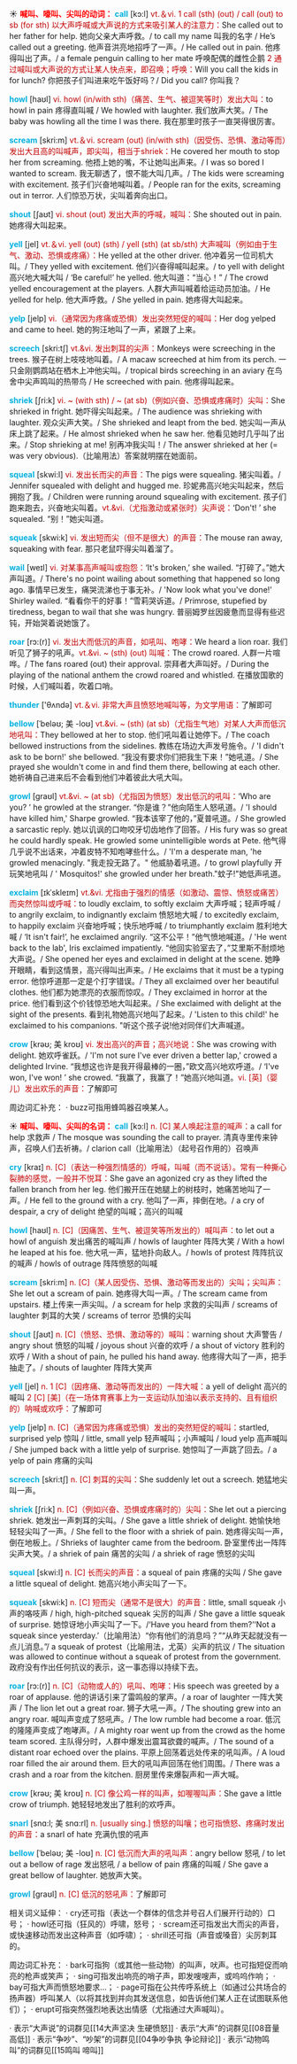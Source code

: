 ☀ <font color="red">**喊叫、嚎叫、尖叫的动词：**</font>
<font color="sky blue">**call**</font> [kɔ:l] 
<font color="#c00000">vt.＆vi. 1 call (sth) (out) / call (out) to sb (for sth) 以大声呼喊或大声说的方式来吸引某人的注意力：</font>She called out to her father for help. 她向父亲大声呼救。/ to call my name 叫我的名字 / He’s called out a greeting. 他声音洪亮地招呼了一声。/ He called out in pain. 他疼得叫出了声。/ a female penguin calling to her mate 呼唤配偶的雌性企鹅 <font color="#c00000">2 通过喊叫或大声说的方式让某人快点来，即召唤；呼唤：</font>Will you call the kids in for lunch? 你把孩子们叫进来吃午饭好吗？/ Did you call? 你叫我？
           
<font color="sky blue">**howl**</font> [haʊl] 
<font color="#c00000">vi. howl (in/with sth)（痛苦、生气、被逗笑等时）发出大叫：</font>to howl in pain 疼得直叫喊 / We howled with laughter. 我们放声大笑。/ The baby was howling all the time I was there. 我在那里时孩子一直哭得很厉害。

<font color="sky blue">**scream**</font> [skri:m] 
<font color="#c00000">vt.＆vi. scream (out) (in/with sth)（因受伤、恐惧、激动等而）发出大且高的叫喊声，即尖叫，相当于shriek：</font>He covered her mouth to stop her from screaming. 他捂上她的嘴，不让她叫出声来。/ I was so bored I wanted to scream. 我无聊透了，恨不能大叫几声。/ The kids were screaming with excitement. 孩子们兴奋地喊叫着。/ People ran for the exits, screaming out in terror. 人们惊恐万状，尖叫着奔向出口。

<font color="sky blue">**shout**</font> [ʃaʊt] 
<font color="#c00000">vi. shout (out) 发出大声的呼喊，喊叫：</font>She shouted out in pain. 她疼得大叫起来。

<font color="sky blue">**yell**</font> [jel] 
<font color="#c00000">vt.＆vi. yell (out) (sth) / yell (sth) (at sb/sth) 大声喊叫（例如由于生气、激动、恐惧或疼痛）：</font>He yelled at the other driver. 他冲着另一位司机大叫。/ They yelled with excitement. 他们兴奋得喊叫起来。/ to yell with delight 高兴地大喊大叫 / ‘Be careful!’ he yelled. 他大叫道：“当心！” / The crowd yelled encouragement at the players. 人群大声叫喊着给运动员加油。/ He yelled for help. 他大声呼救。/ She yelled in pain. 她疼得大叫起来。
                        
<font color="sky blue">**yelp**</font> [jelp]
<font color="#c00000">vi.（通常因为疼痛或恐惧）发出突然短促的喊叫：</font>Her dog yelped and came to heel. 她的狗汪地叫了一声，紧跟了上来。

<font color="sky blue">**screech**</font> [skri:tʃ]
<font color="#c00000">vt.&vi. 发出刺耳的尖声：</font>Monkeys were screeching in the trees. 猴子在树上吱吱地叫着。/ A macaw screeched at him from its perch. 一只金刚鹦鹉站在栖木上冲他尖叫。/ tropical birds screeching in an aviary 在鸟舍中尖声鸣叫的热带鸟 / He screeched with pain. 他疼得叫起来。         
           
<font color="sky blue">**shriek**</font> [ʃri:k]
<font color="#c00000">vi. ~ (with sth) / ~ (at sb)（例如兴奋、恐惧或疼痛时）尖叫：</font>She shrieked in fright. 她吓得尖叫起来。/ The audience was shrieking with laughter. 观众尖声大笑。/ She shrieked and leapt from the bed. 她尖叫一声从床上跳了起来。/ He almost shrieked when he saw her. 他看见她时几乎叫了出来。/ Stop shrieking at me! 别再冲我尖叫！/ The answer shrieked at her (= was very obvious).（比喻用法）答案就明摆在她面前。
           
<font color="sky blue">**squeal**</font> [skwi:l]
<font color="#c00000">vi. 发出长而尖的声音：</font>The pigs were squealing. 猪尖叫着。/ Jennifer squealed with delight and hugged me. 珍妮弗高兴地尖叫起来，然后拥抱了我。/ Children were running around squealing with excitement. 孩子们跑来跑去，兴奋地尖叫着。<font color="#c00000">vt.&vi.（尤指激动或紧张时）尖声说：</font>‘Don't! ’ she squealed. “别！”她尖叫道。
           
<font color="sky blue">**squeak**</font> [skwi:k] 
<font color="#c00000">vi. 发出短而尖（但不是很大）的声音：</font>The mouse ran away, squeaking with fear. 那只老鼠吓得尖叫着溜了。
                      
<font color="sky blue">**wail**</font> [weɪl]
<font color="#c00000">vi. 对某事高声喊叫或抱怨：</font>‘It's broken,’ she wailed. “打碎了。”她大声叫道。/ There's no point wailing about something that happened so long ago. 事情早已发生，痛哭流涕也于事无补。/ 'Now look what you've done!' Shirley wailed. “看看你干的好事！”雪莉哭诉道。/ Primrose, stupefied by tiredness, began to wail that she was hungry. 普丽姆罗丝因疲惫而显得有些迟钝，开始哭着说她饿了。

<font color="sky blue">**roar**</font> [rɔ:(r)]
<font color="#c00000">vi. 发出大而低沉的声音，如吼叫、咆哮：</font>We heard a lion roar. 我们听见了狮子的吼声。<font color="#c00000">vt.&vi. ~ (sth) (out) 叫喊：</font>The crowd roared. 人群一片喧哗。/ The fans roared (out) their approval. 崇拜者大声叫好。/ During the playing of the national anthem the crowd roared and whistled. 在播放国歌的时候，人们喊叫着，吹着口哨。

<font color="sky blue">**thunder**</font> ['θʌndə] 
<font color="#c00000">vt.＆vi. 非常大声且愤怒地喊叫等，为文学用语：</font>了解即可
           
<font color="sky blue">**bellow**</font> [ˈbeləʊ; 美 -loʊ]
<font color="#c00000">vt.&vi. ~ (sth) (at sb)（尤指生气地）对某人大声而低沉地吼叫：</font>They bellowed at her to stop. 他们吼叫着让她停下。/ The coach bellowed instructions from the sidelines. 教练在场边大声发号施令。/ 'I didn't ask to be born!' she bellowed. “我没有要求你们把我生下来！”她吼道。/ She prayed she wouldn't come in and find them there, bellowing at each other. 她祈祷自己进来后不会看到他们冲着彼此大吼大叫。
                      
<font color="sky blue">**growl**</font> [graʊl]
<font color="#c00000">vt.&vi. ~ (at sb)（尤指因为愤怒）发出低沉的吼叫：</font>‘Who are you? ’ he growled at the stranger. “你是谁？”他向陌生人怒吼道。/ 'I should have killed him,' Sharpe growled. “我本该宰了他的，”夏普吼道。/ She growled a sarcastic reply. 她以讥讽的口吻咬牙切齿地作了回答。/ His fury was so great he could hardly speak. He growled some unintelligible words at Pete. 他气得几乎说不出话来，冲着皮特不知咆哮些什么。/ 'I'm a desperate man, 'he growled menacingly. "我走投无路了。" 他威胁着吼道。/ to growl playfully 开玩笑地吼叫 / ' Mosquitos!' she growled under her breath."蚊子!"她低声吼道。

<font color="sky blue">**exclaim**</font> [ɪkˈskleɪm]
<font color="#c00000">vt.&vi. 尤指由于强烈的情感（如激动、震惊、愤怒或痛苦）而突然惊叫或呼喊：</font>to loudly exclaim, to softly exclaim 大声呼喊；轻声呼喊 / to angrily exclaim, to indignantly exclaim 愤怒地大喊 / to excitedly exclaim, to happily exclaim 兴奋地呼喊；快乐地呼喊 / to triumphantly exclaim 胜利地大喊 / ‘It isn't fair!’, he exclaimed angrily. “这不公平！”他气愤地喊道。/ 'He went back to the lab', Iris exclaimed impatiently. “他回实验室去了，”艾里斯不耐烦地大声说。/ She opened her eyes and exclaimed in delight at the scene. 她睁开眼睛，看到这情景，高兴得叫出声来。/ He exclaims that it must be a typing error. 他惊呼道那一定是个打字错误。/ They all exclaimed over her beautiful clothes. 他们都为她漂亮的衣服而惊叹。/ They exclaimed in horror at the price. 他们看到这个价钱惊恐地大叫起来。/ She exclaimed with delight at the sight of the presents. 看到礼物她高兴地叫了起来。/ 'Listen to this child!' he exclaimed to his companions. "听这个孩子说!他对同伴们大声喊道。
           
<font color="sky blue">**crow**</font> [krəʊ; 美 kroʊ]
<font color="#c00000">vi. 发出高兴的声音；高兴地说：</font>She was crowing with delight. 她欢呼雀跃。/ 'I'm not sure I've ever driven a better lap,' crowed a delighted Irvine. “我想这也许是我开得最棒的一圈，”欧文高兴地欢呼道。/ ‘I've won, I've won! ’ she crowed. “我赢了，我赢了！”她高兴地叫道。<font color="#c00000">vi. [英]（婴儿）发出欢乐的声音：</font>了解即可

周边词汇补充：
· buzz可指用蜂鸣器召唤某人。
   
☀ <font color="red">**喊叫、嚎叫、尖叫的名词：**</font>
<font color="sky blue">**call**</font> [kɔ:l] 
<font color="#c00000">n. [C] 某人唤起注意的喊声：</font>a call for help 求救声 / The mosque was sounding the call to prayer. 清真寺里传来钟声，召唤人们去祈祷。/ clarion call（比喻用法）（起号召作用的）召唤声

<font color="sky blue">**cry**</font> [kraɪ] 
<font color="#c00000">n. [C]（表达一种强烈情感的）呼喊，叫喊（而不说话）。常有一种撕心裂肺的感觉，一般并不悦耳：</font>She gave an agonized cry as they lifted the fallen branch from her leg. 他们搬开压在她腿上的树枝时，她痛苦地叫了一声。/ He fell to the ground with a cry. 他叫了一声，摔倒在地。/ a cry of despair, a cry of delight 绝望的叫喊；高兴的叫喊

<font color="sky blue">**howl**</font> [haʊl] 
<font color="#c00000">n. [C]（因痛苦、生气、被逗笑等所发出的）喊叫声：</font>to let out a howl of anguish 发出痛苦的喊叫声 / howls of laughter 阵阵大笑 / With a howl he leaped at his foe. 他大吼一声，猛地扑向敌人。/ howls of protest 阵阵抗议的喊声 / howls of outrage 阵阵愤怒的叫喊

<font color="sky blue">**scream**</font> [skri:m] 
<font color="#c00000">n. [C]（某人因受伤、恐惧、激动等而发出的）尖叫；尖叫声：</font>She let out a scream of pain. 她疼得大叫一声。/ The scream came from upstairs. 楼上传来一声尖叫。/ a scream for help 求救的尖叫声 / screams of laughter 刺耳的大笑 / screams of terror 恐惧的尖叫 

<font color="sky blue">**shout**</font> [ʃaʊt] 
<font color="#c00000">n. [C]（愤怒、恐惧、激动等的）喊叫：</font>warning shout 大声警告 / angry shout 愤怒的叫喊 / joyous shout 兴奋的欢呼 / a shout of victory 胜利的欢呼 / With a shout of pain, he pulled his hand away. 他疼得大叫了一声，把手抽走了。/ shouts of laughter 阵阵大笑声

<font color="sky blue">**yell**</font> [jel] 
<font color="#c00000">n. 1 [C]（因疼痛、激动等而发出的）一阵大喊：</font>a yell of delight 高兴的喊叫 <font color="#c00000">2 [C] [美]（在一场体育赛事上为一支运动队加油以表示支持的、且有组织的）呐喊或欢呼：</font>了解即可 
                       
<font color="sky blue">**yelp**</font> [jelp]
<font color="#c00000">n. [C]（通常因为疼痛或恐惧）发出的突然短促的喊叫：</font>startled, surprised yelp 惊叫 / little, small yelp 轻声喊叫；小声喊叫 / loud yelp 高声喊叫 / She jumped back with a little yelp of surprise. 她惊叫了一声跳了回去。/ a yelp of pain 疼痛的尖叫

<font color="sky blue">**screech**</font> [skri:tʃ]
<font color="#c00000">n. [C] 刺耳的尖叫：</font>She suddenly let out a screech. 她猛地尖叫一声。     

<font color="sky blue">**shriek**</font> [ʃri:k]
<font color="#c00000">n. [C]（例如兴奋、恐惧或疼痛时的）尖叫：</font>She let out a piercing shriek. 她发出一声刺耳的尖叫。/ She gave a little shriek of delight. 她愉快地轻轻尖叫了一声。/ She fell to the floor with a shriek of pain. 她疼得尖叫一声，倒在地板上。/ Shrieks of laughter came from the bedroom. 卧室里传出一阵阵尖声大笑。/ a shriek of pain 痛苦的尖叫 / a shriek of rage 愤怒的尖叫
           
<font color="sky blue">**squeal**</font> [skwi:l]
<font color="#c00000">n. [C] 长而尖的声音：</font>a squeal of pain 疼痛的尖叫 / She gave a little squeal of delight. 她高兴地小声尖叫了一下。
           
<font color="sky blue">**squeak**</font> [skwi:k] 
<font color="#c00000">n. [C] 短而尖（通常不是很大）的声音：</font>little, small squeak 小声的咯吱声 / high, high-pitched squeak 尖厉的叫声 / She gave a little squeak of surprise. 她惊讶地小声尖叫了一下。/‘Have you heard from them?’‘Not a squeak since yesterday.’（比喻用法）“你有他们的消息吗？”“从昨天起就没有一点儿消息。”/ a squeak of protest（比喻用法，尤英）尖声的抗议 / The situation was allowed to continue without a squeak of protest from the government. 政府没有作出任何抗议的表示，这一事态得以持续下去。

<font color="sky blue">**roar**</font> [rɔ:(r)]
<font color="#c00000">n. [C]（动物或人的）吼叫、咆哮：</font>His speech was greeted by a roar of applause. 他的讲话引来了雷鸣般的掌声。/ a roar of laughter 一阵大笑声 / The lion let out a great roar. 狮子大吼一声。/ The shouting grew into an angry roar. 喊叫声变成了怒吼声。/ The low rumble had become a roar. 低沉的隆隆声变成了咆哮声。/ A mighty roar went up from the crowd as the home team scored. 主队得分时，人群中爆发出震耳欲聋的喊声。/ The sound of a distant roar echoed over the plains. 平原上回荡着远处传来的吼叫声。/ A loud roar filled the air around them. 巨大的吼叫声回荡在他们周围。/ There was a crash and a roar from the kitchen. 厨房里传来爆裂声和一声大喊。

<font color="sky blue">**crow**</font> [krəʊ; 美 kroʊ]
<font color="#c00000">n. [C] 像公鸡一样的叫声，如喔喔叫声：</font>She gave a little crow of triumph. 她轻轻地发出了胜利的欢呼声。  
   
<font color="sky blue">**snarl**</font> [snɑ:l; 美 snɑ:rl]
<font color="#c00000">n. [usually sing.] 愤怒的叫嚷；也可指愤怒、疼痛时发出的声音：</font>a snarl of hate 充满仇恨的吼声

<font color="sky blue">**bellow**</font> [ˈbeləʊ; 美 -loʊ] 
<font color="#c00000">n. [C] 低沉而大声的吼叫声：</font>angry bellow 怒吼 / to let out a bellow of rage 发出怒吼 / a bellow of pain 疼痛的叫喊 / She gave a great bellow of laughter. 她放声大笑。
          
<font color="sky blue">**growl**</font> [graʊl]
<font color="#c00000">n. [C] 低沉的怒吼声：</font>了解即可

相关词义延伸：
· cry还可指（表达一个群体的信念并号召人们展开行动的）口号；
· howl还可指（狂风的）呼啸，怒号；
· scream还可指发出大而尖的声音，或快速移动而发出这种声音（如呼啸）；
· shrill还可指（声音或嗓音）尖厉刺耳的。

周边词汇补充：
· bark可指狗（或其他一些动物）的叫声，吠声。也可指短促而响亮的枪声或笑声；
· sing可指发出响亮的哨子声，即发嗖嗖声，或呜呜作响；
· bay可指大声而愤怒地要求…；
· page可指在公共传呼系统上（如通过公共场合的扬声器）呼叫某人（以将其找到并向其发送信息，如告诉他们某人正在试图联系他们）；
· erupt可指突然强烈地表达出情感（尤指通过大声喊叫）。

· 表示“大声说”的词群见[[14大声坚决 生硬愤怒]]
· 表示“大声”的词群见[[08音量 高低]]
· 表示“争吵”、“吵架”的词群见[[04争吵争执 争论辩论]]
· 表示“动物鸣叫”的词群见[[15鸣叫 啼叫]]
